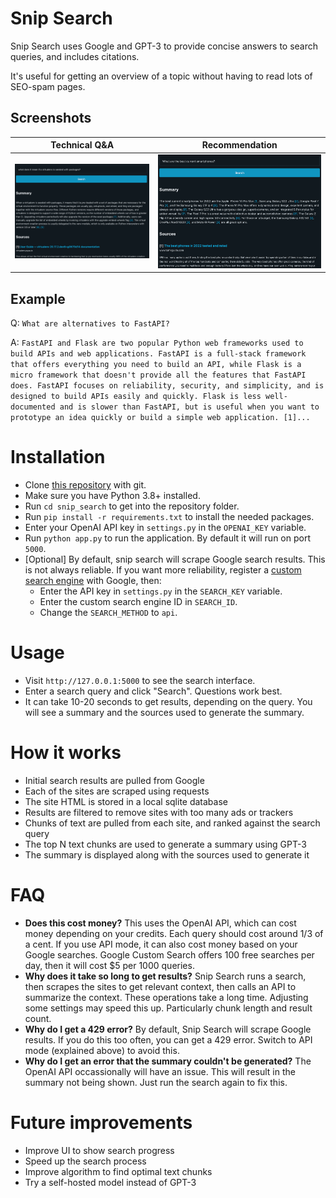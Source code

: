 # Snip Search

Snip Search uses Google and GPT-3 to provide concise answers to search queries, and includes citations.

It's useful for getting an overview of a topic without having to read lots of SEO-spam pages.

## Screenshots

| Technical Q&A                   | Recommendation                  |
|---------------------------------|---------------------------------|
| ![Search 1](images/screen1.png) | ![Search 2](images/screen2.png) |

## Example

Q: `What are alternatives to FastAPI?`

A: ```FastAPI and Flask are two popular Python web frameworks used to build APIs and web applications. FastAPI is a full-stack framework that offers everything you need to build an API, while Flask is a micro framework that doesn't provide all the features that FastAPI does. FastAPI focuses on reliability, security, and simplicity, and is designed to build APIs easily and quickly. Flask is less well-documented and is slower than FastAPI, but is useful when you want to prototype an idea quickly or build a simple web application. [1]...```

# Installation

* Clone [this repository](https://github.com/VikParuchuri/snip_search) with git.
* Make sure you have Python 3.8+ installed.
* Run `cd snip_search` to get into the repository folder.
* Run `pip install -r requirements.txt` to install the needed packages.
* Enter your OpenAI API key in `settings.py` in the `OPENAI_KEY` variable.
* Run `python app.py` to run the application.  By default it will run on port `5000`.
* [Optional] By default, snip search will scrape Google search results.  This is not always reliable.  If you want more reliability, register a [custom search engine](https://developers.google.com/custom-search/) with Google, then:
  * Enter the API key in `settings.py` in the `SEARCH_KEY` variable.  
  * Enter the custom search engine ID in `SEARCH_ID`.
  * Change the `SEARCH_METHOD` to `api`.

# Usage

* Visit `http://127.0.0.1:5000` to see the search interface.
* Enter a search query and click "Search".  Questions work best.
* It can take 10-20 seconds to get results, depending on the query.  You will see a summary and the sources used to generate the summary.

# How it works

* Initial search results are pulled from Google
* Each of the sites are scraped using requests
* The site HTML is stored in a local sqlite database
* Results are filtered to remove sites with too many ads or trackers
* Chunks of text are pulled from each site, and ranked against the search query
* The top N text chunks are used to generate a summary using GPT-3
* The summary is displayed along with the sources used to generate it

# FAQ

* **Does this cost money?** This uses the OpenAI API, which can cost money depending on your credits.  Each query should cost around 1/3 of a cent.  If you use API mode, it can also cost money based on your Google searches.  Google Custom Search offers 100 free searches per day, then it will cost $5 per 1000 queries.
* **Why does it take so long to get results?**  Snip Search runs a search, then scrapes the sites to get relevant context, then  calls an API to summarize the context.  These operations take a long time.  Adjusting some settings may speed this up.  Particularly chunk length and result count.
* **Why do I get a 429 error?** By default, Snip Search will scrape Google results.  If you do this too often, you can get a 429 error.  Switch to API mode (explained above) to avoid this.
* **Why do I get an error that the summary couldn't be generated?** The OpenAI API occassionally will have an issue.  This will result in the summary not being shown.  Just run the search again to fix this.

# Future improvements

* Improve UI to show search progress
* Speed up the search process
* Improve algorithm to find optimal text chunks
* Try a self-hosted model instead of GPT-3